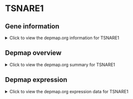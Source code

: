 <h1>TSNARE1</h1>

<h2>Gene information</h2>
<details>
  <summary>Click to view the depmap.org information for TSNARE1</summary>
  <iframe src="https://depmap.org/portal/gene/TSNARE1?tab=about" style="border:none;width:100%;height:800px"></iframe>
</details>

<h2>Depmap overview</h2>
<details>
  <summary>Click to view the depmap.org summary for TSNARE1</summary>
  <iframe src="https://depmap.org/portal/gene/TSNARE1?tab=overview" style="border:none;width:100%;height:800px"></iframe>
</details>

<h2>Depmap expression</h2>
<details>
  <summary>Click to view the depmap.org expression data for TSNARE1</summary>
  <iframe src="https://depmap.org/portal/gene/TSNARE1?tab=characterization" style="border:none;width:100%;height:800px"></iframe>
</details>


<!--
<h2>Reactome Pathway diagram</h2>
PNAME
-->



